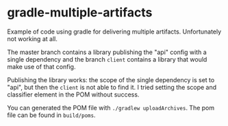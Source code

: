 gradle-multiple-artifacts
=========================

Example of code using gradle for delivering multiple artifacts. Unfortunately not working at all.

The master branch contains a library publishing the "api" config with a single dependency and the branch
```client``` contains a library that would make use of that config.

Publishing the library works: the scope of the single dependency is set to "api", but then
the ```client``` is not able to find it. I tried setting the scope and classifier element in the POM without
success.

You can generated the POM file with ```./gradlew uploadArchives```. The pom file can be found in ```build/poms```.
